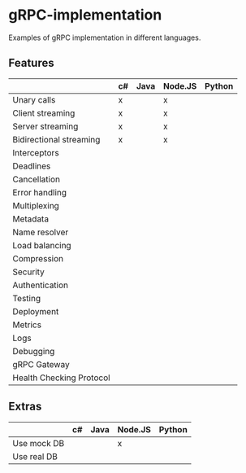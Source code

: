 # gRPC-implementation

Examples of gRPC implementation in different languages.

## Features

|                          | c# | Java | Node.JS | Python |
|--------------------------|----|------|---------|--------|
| Unary calls              | x  |      |    x    |        |
| Client streaming         | x  |      |    x    |        |
| Server streaming         | x  |      |    x    |        |
| Bidirectional streaming  | x  |      |    x    |        |
| Interceptors             |    |      |         |        |
| Deadlines                |    |      |         |        |
| Cancellation             |    |      |         |        |
| Error handling           |    |      |         |        |
| Multiplexing             |    |      |         |        |
| Metadata                 |    |      |         |        |
| Name resolver            |    |      |         |        |
| Load balancing           |    |      |         |        |
| Compression              |    |      |         |        |
| Security                 |    |      |         |        |
| Authentication           |    |      |         |        |
| Testing                  |    |      |         |        |
| Deployment               |    |      |         |        |
| Metrics                  |    |      |         |        |
| Logs                     |    |      |         |        |
| Debugging                |    |      |         |        |
| gRPC Gateway             |    |      |         |        |
| Health Checking Protocol |    |      |         |        |

## Extras

|                          | c# | Java | Node.JS | Python |
|--------------------------|----|------|---------|--------|
| Use mock DB              |    |      |    x    |        |
| Use real DB              |    |      |         |        |
